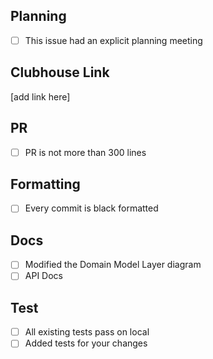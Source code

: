 ## Planning
- [ ] This issue had an explicit planning meeting

## Clubhouse Link
[add link here]

## PR
- [ ] PR is not more than 300 lines

## Formatting
- [ ] Every commit is black formatted

## Docs
- [ ] Modified the Domain Model Layer diagram
- [ ] API Docs

## Test
- [ ] All existing tests pass on local
- [ ] Added tests for your changes
